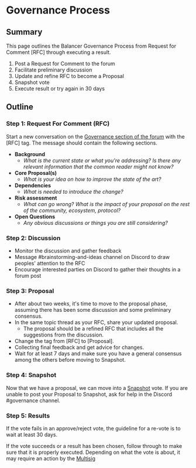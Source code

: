 # Governance Process

## Summary

This page outlines the Balancer Governance Process from Request for Comment \[RFC\] through executing a result. 

1. Post a Request for Comment to the forum
2. Facilitate preliminary discussion
3. Update and refine RFC to become a Proposal
4. Snapshot vote
5. Execute result or try again in 30 days

## Outline

### Step 1: Request For Comment \(RFC\)

Start a new conversation on the [Governance section of the forum](https://forum.balancer.fi/c/governance/7) with the \[RFC\] tag. The message should contain the following sections.

* **Background**
  * _What is the current state or what you're addressing? Is there any relevant information that the common reader might not know?_
* **Core Proposal\(s\)**
  * _What is your idea on how to improve the state of the art?_
* **Dependencies**
  * _What is needed to introduce the change?_
* **Risk assessment**
  * _What can go wrong? What is the impact of your proposal on the rest of the community, ecosystem, protocol?_
* **Open Questions**
  * _Any obvious discussions or things you are still considering?_

### **Step 2: Discussion**

* Monitor the discussion and gather feedback
* Message \#brainstorming-and-ideas channel on Discord to draw peoples' attention to the RFC
* Encourage interested parties on Discord to gather their thoughts in a forum post

### **Step 3: Proposal**

* After about two weeks, it's time to move to the proposal phase, assuming there has been some discussion and some preliminary consensus.
* In the same topic thread as your RFC, share your updated proposal.
  * The proposal should be a refined RFC that includes all the suggestions from the discussion.
* Change the tag from \[RFC\] to \[Proposal\].
* Collecting final feedback and get advice for changes. 
* Wait for at least 7 days and make sure you have a general consensus among the others before moving to Snapshot.

### **Step 4: Snapshot**

Now that we have a proposal, we can move into a [Snapshot](https://vote.balancer.fi) vote. If you are unable to post your Proposal to Snapshot, ask for help in the Discord \#governance channel. 

### Step 5: Results

If the vote fails in an approve/reject vote, the guideline for a re-vote is to wait at least 30 days. 

If the vote succeeds or a result has been chosen, follow through to make sure that it is properly executed. Depending on what the vote is about, it may require an action by the [Multisig](./multisig.md)



